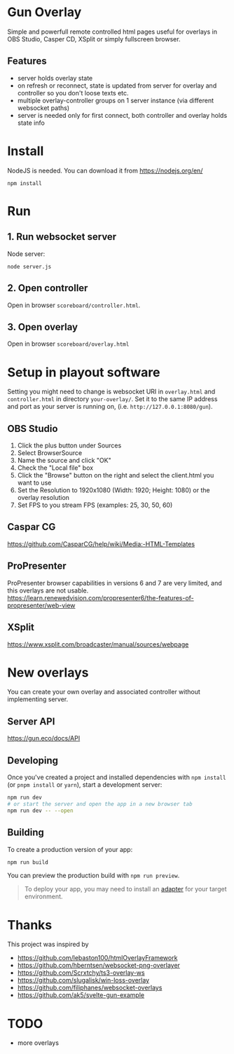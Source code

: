 # Gun Overlay
Simple and powerfull remote controlled html pages useful for overlays in OBS Studio, Casper CD, XSplit or simply fullscreen browser.

## Features
- server holds overlay state
- on refresh or reconnect, state is updated from server for overlay and controller so you don't loose texts etc.
- multiple overlay-controller groups on 1 server instance (via different websocket paths)
- server is needed only for first connect, both controller and overlay holds state info

# Install
NodeJS is needed. You can download it from https://nodejs.org/en/

    npm install

# Run
## 1. Run websocket server
Node server:

    node server.js

## 2. Open controller
Open in browser `scoreboard/controller.html`.

## 3. Open overlay
Open in browser `scoreboard/overlay.html`

# Setup in playout software
Setting you might need to change is websocket URI in `overlay.html` and `controller.html` in directory `your-overlay/`.
Set it to the same IP address and port as your server is running on, (i.e. `http://127.0.0.1:8080/gun`).

## OBS Studio
1. Click the plus button under Sources
2. Select BrowserSource
3. Name the source and click "OK"
4. Check the "Local file" box
5. Click the "Browse" button on the right and select the client.html you want to use
6. Set the Resolution to 1920x1080 (Width: 1920; Height: 1080) or the overlay resolution
7. Set FPS to you stream FPS (examples: 25, 30, 50, 60)

## Caspar CG
https://github.com/CasparCG/help/wiki/Media:-HTML-Templates

## ProPresenter
ProPresenter browser capabilities in versions 6 and 7 are very limited, and this overlays are not usable.
https://learn.renewedvision.com/propresenter6/the-features-of-propresenter/web-view

## XSplit
https://www.xsplit.com/broadcaster/manual/sources/webpage

# New overlays
You can create your own overlay and associated controller without implementing server.

## Server API
https://gun.eco/docs/API

## Developing
Once you've created a project and installed dependencies with `npm install` (or `pnpm install` or `yarn`), start a development server:
```bash
npm run dev
# or start the server and open the app in a new browser tab
npm run dev -- --open
```
## Building
To create a production version of your app:
```bash
npm run build
```
You can preview the production build with `npm run preview`.
> To deploy your app, you may need to install an [adapter](https://kit.svelte.dev/docs/adapters) for your target environment.


# Thanks
This project was inspired by
- https://github.com/lebaston100/htmlOverlayFramework
- https://github.com/hberntsen/websocket-png-overlayer
- https://github.com/Scrxtchy/ts3-overlay-ws
- https://github.com/slugalisk/win-loss-overlay
- https://github.com/filiphanes/websocket-overlays
- https://github.com/ak5/svelte-gun-example

# TODO
- more overlays
